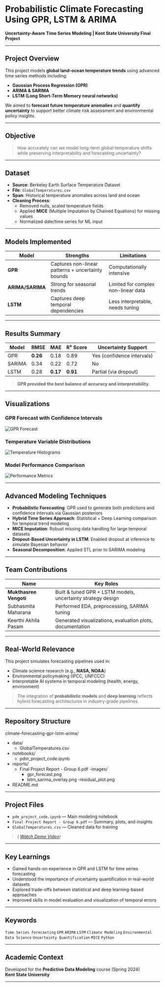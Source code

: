 # Probabilistic Climate Forecasting Using GPR, LSTM & ARIMA  
**Uncertainty-Aware Time Series Modeling | Kent State University Final Project**

---

##  Project Overview

This project models **global land-ocean temperature trends** using advanced time series methods including:
- **Gaussian Process Regression (GPR)**  
- **ARIMA & SARIMA**  
- **LSTM (Long Short-Term Memory neural networks)**

We aimed to **forecast future temperature anomalies** and **quantify uncertainty** to support better climate risk assessment and environmental policy insights.

---

##  Objective

> How accurately can we model long-term global temperature shifts while preserving interpretability and forecasting uncertainty?

---

##  Dataset

- **Source**: Berkeley Earth Surface Temperature Dataset  
- **File**: `GlobalTemperatures.csv`  
- **Span**: Historical temperature anomalies across land and ocean  
- **Cleaning Process**:  
  - Removed nulls, scaled temperature fields  
  - Applied **MICE** (Multiple Imputation by Chained Equations) for missing values  
  - Normalized date/time series for ML input  

---

##  Models Implemented

| Model           | Strengths                                           | Limitations                        |
|----------------|-----------------------------------------------------|------------------------------------|
| **GPR**         | Captures non-linear patterns + uncertainty bounds   | Computationally intensive          |
| **ARIMA/SARIMA**| Strong for seasonal trends                          | Limited for complex non-linear data|
| **LSTM**        | Captures deep temporal dependencies                 | Less interpretable, needs tuning   |

---

##  Results Summary

| Model        | RMSE   | MAE   | R² Score | Uncertainty Support         |
|--------------|--------|-------|----------|-----------------------------|
| GPR          | **0.26** | 0.18 | 0.89     |  Yes (confidence intervals) |
| SARIMA       | 0.34   | 0.22 | 0.72     |  No                        |
| LSTM         | 0.28   | **0.17** | **0.91** |  Partial (via dropout)     |

>  **GPR provided the best balance of accuracy and interpretability**.

---

##  Visualizations

### GPR Forecast with Confidence Intervals  
![GPR Forecast](gpr_confidence_forecast.png)

### Temperature Variable Distributions  
![Temperature Histograms](temp_variable_histograms.png)

### Model Performance Comparison  
![Performance Metrics](model_performance_comparison.png)


---

##  Advanced Modeling Techniques

- **Probabilistic Forecasting**: GPR used to generate both predictions and confidence intervals via Gaussian posteriors  
- **Hybrid Time Series Approach**: Statistical + Deep Learning comparison for temporal trend modeling  
- **MICE Imputation**: Robust missing data handling for large temporal datasets  
- **Dropout-Based Uncertainty in LSTM**: Enabled dropout at inference to simulate Bayesian behavior  
- **Seasonal Decomposition**: Applied STL prior to SARIMA modeling  

---

##  Team Contributions

| Name                   | Key Roles                                                                     |
|------------------------|--------------------------------------------------------------------------------|
| **Mukthasree Vengoti** | Built & tuned GPR + LSTM models, uncertainty strategy design                   |
| Subhasmita Maharana    | Performed EDA, preprocessing, SARIMA tuning                                   |
| Keerthi Akhila Pasam   | Generated visualizations, evaluation plots, documentation                     |

---

##  Real-World Relevance

This project simulates forecasting pipelines used in:
-  Climate science research (e.g., **NASA, NOAA**)  
-  Environmental policymaking (IPCC, UNFCCC)  
-  Interpretable AI systems in temporal modeling (health, energy, environment)

> The integration of **probabilistic models** and **deep learning** reflects hybrid forecasting architectures in industry-grade pipelines.

---

##  Repository Structure
climate-forecasting-gpr-lstm-arima/
- data/
    - GlobalTemperatures.csv
- notebooks/
    - pdm_project_code.ipynb
- reports/
  - Final Project Report - Group 6.pdf
  -images/
    - gpr_forecast.png
    - lstm_sarima_overlay.png
    -residual_plot.png
- README.md


---

##  Project Files

-  `pdm_project_code.ipynb` — Main modeling notebook  
-  `Final Project Report - Group 6.pdf` — Summary, plots, and insights  
-  `GlobalTemperatures.csv` — Cleaned data for training  
  > _( [Watch Demo Video]([https://drive.google.com/your-link](https://drive.google.com/file/d/1_CuqvnsXLYMlBWNTnA5s1anJa7vU47yi/view?usp=drive_link)))_

---

##  Key Learnings

- Gained hands-on experience in GPR and LSTM for time series forecasting  
- Understood the importance of uncertainty quantification in real-world datasets  
- Explored trade-offs between statistical and deep learning-based approaches  
- Improved skills in model evaluation and visualization of temporal errors  

---

##  Keywords

`Time Series Forecasting` `GPR` `ARIMA` `LSTM` `Climate Modeling` `Environmental Data Science` `Uncertainty Quantification` `MICE` `Python`

---

##  Academic Context

Developed for the **Predictive Data Modeling** course (Spring 2024)  
 **Kent State University**

---




